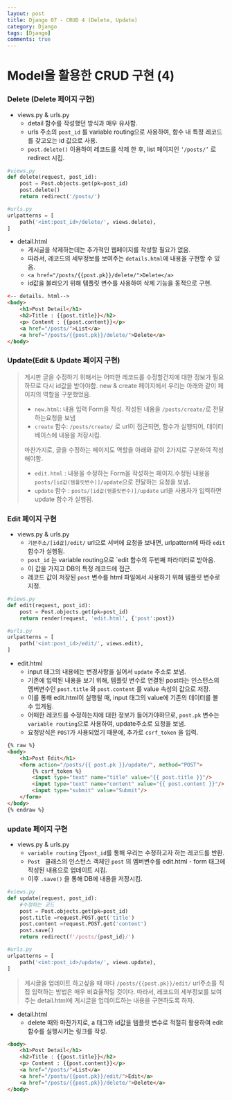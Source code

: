 ```yaml
---
layout: post
title: Django 07 - CRUD 4 (Delete, Update)
category: Django
tags: [Django]
comments: true
---
```






# Model을 활용한 CRUD 구현 (4)

### Delete (Delete 페이지 구현)

- views.py & urls.py
  - detail 함수를 작성했던 방식과 매우 유사함. 
  - urls 주소의 `post_id` 를 variable routing으로 사용하여, 함수 내 특정 레코드를 갖고오는 id 값으로 사용.
  - `post.delete()`  이용하여 레코드를 삭제 한 후,  list 페이지인 `‘/posts/’` 로 redirect 시킴.

```python
#views.py
def delete(request, post_id):
    post = Post.objects.get(pk=post_id)
    post.delete()
    return redirect('/posts/')

#urls.py
urlpatterns = [
    path('<int:post_id>/delete/', views.delete),
]
```

- detail.html
  - 게시글을 삭제하는데는 추가적인 웹페이지를 작성할 필요가 없음. 
  - 따라서,  레코드의 세부정보를 보여주는 `details.html`에 내용을 구현할 수 있음.
  - `<a href="/posts/{{post.pk}}/delete/">Delete</a>`
  -  id값을 불러오기 위해 템플릿 변수를 사용하여 삭제 기능을 동적으로 구현.

```html
<-- details. html-->
<body>
    <h1>Post Detail</h1>
    <h2>Title : {{post.title}}</h2>
    <p> Content : {{post.content}}</p>
    <a href="/posts/">List</a>
    <a href="/posts/{{post.pk}}/delete/">Delete</a>
</body>    
```



### Update(Edit & Update 페이지 구현)

> 게시판 글을 수정하기 위해서는 어떠한 레코드를 수정할건지에 대한 정보가 필요하므로 다시 id값을 받아야함. 
> new & create 페이지에서 우리는 아래와 같이 페이지의 역할을 구분했었음.
>
> - `new.html`: 내용 입력 Form을 작성. 작성된 내용을 `/posts/create/`로 전달하는요청을 보냄
> - `create` 함수: `/posts/create/` 로 url이 접근되면, 함수가 실행되어, 데이터베이스에 내용을 저장시킴.
>
> 마찬가지로, 글을 수정하는 페이지도 역할을 아래와 같이 2가지로 구분하여 작성해야함.
> - `edit.html` : 내용을 수정하는 Form을 작성하는 페이지.수정된 내용을 `posts/[id값(템플릿변수)]/update`으로 전달하는 요청을 보냄. 
> - `update` 함수 : `posts/[id값(템플릿변수)]/update` url을 사용자가 입력하면 update 함수가 실행됨.



### Edit 페이지 구현

- views.py & urls.py
  -  `기본주소/[id값]/edit/` url으로 서버에 요청을 보내면, urlpattern에 따라 `edit` 함수가 실행됨. 
  - `post_id` 는 variable routing으로 `edit 함수의 두번째 파라미터로 받아옴.
  - 이 값을 가지고 DB의 특정 레코드에 접근. 
  - 레코드 값이 저장된 `post` 변수를 html 파일에서 사용하기 위해 템플릿 변수로 지정.

```python
#views.py
def edit(request, post_id):
    post = Post.objects.get(pk=post_id)
    return render(request, 'edit.html', {'post':post})

#urls.py
urlpatterns = [
    path('<int:post_id>/edit/', views.edit),
]
```



- edit.html
  - input 태그의 내용에는 변경사항을 실어서 `update`  주소로 보냄.
  - 기존에 입력된 내용을 보기 위해, 템플릿 변수로 연결된 post라는 인스턴스의 멤버변수인 `post.title` 와 `post.content` 를  value 속성의 값으로 저장.
  - 이를 통해 edit.html이 실행될 때, input 태그의 value에 기존의 데이터를 볼 수 있게됨.
  - 어떠한 레코드를 수정하는지에 대한 정보가 들어가야하므로, `post.pk`  변수는 `variable routing`으로 사용하여, update주소로 요청을 보냄.
  - 요청방식은 `POST`가 사용되었기 때문에, 추가로 `csrf_token` 을 입력.

```html
{% raw %}
<body>
    <h1>Post Edit</h1>
    <form action="/posts/{{ post.pk }}/update/", method="POST">
        {% csrf_token %}
        <input type="text" name="title" value="{{ post.title }}"/>
        <input type="text" name="content" value="{{ post.content }}"/>
        <input type="submit" value="Submit"/>
    </form>
</body>
{% endraw %}
```



### update 페이지 구현

- views.py & urls.py
  - `variable routing` 인`post_id`를 통해 우리는 수정하고자 하는 레코드를 반환.
  - `Post ` 클래스의 인스턴스 객체인 `post` 의 멤버변수를 edit.html  - form 태그에 작성된 내용으로 업데이트 시킴.
  - 이후 `.save()` 을 통해 DB에 내용을 저장시킴.

```python
#views.py
def update(request, post_id):
    #수정하는 코드
    post = Post.objects.get(pk=post_id)
    post.title =request.POST.get('title')
    post.content =request.POST.get('content')
    post.save()
    return redirect(f'/posts/{post_id}/')

#urls.py
urlpatterns = [
    path('<int:post_id>/update/', views.update),
]
```



> 게시글을 업데이트 하고싶을 때 마다  `/posts/{{post.pk}}/edit/` url주소를 직접 입력하는 방법은 매우 비효율적일 것이다. 따라서, 레코드의 세부정보를 보여주는 detail.html에  게시글을 업데이트하는 내용을 구현하도록 하자.

- detail.html
  - delete 때와 마찬가지로, a 태그와 id값을 템플릿 변수로 적절히 활용하여 edit 함수를 실행시키는 링크를 작성.

```html
<body>
    <h1>Post Detail</h1>
    <h2>Title : {{post.title}}</h2>
    <p> Content : {{post.content}}</p>
    <a href="/posts/">List</a>
    <a href="/posts/{{post.pk}}/edit/">Edit</a>
    <a href="/posts/{{post.pk}}/delete/">Delete</a>
</body>    
```

